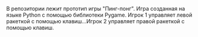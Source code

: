 В репозитории лежит прототип игры
"Пинг-понг".
Игра созданная на языке Python с
помощью библиотеки Pygame.
Игрок 1 управляет левой ракеткой с 
помощью клавиш...Игрок 2 управляет
правой ракеткой с помощью клавиш.
